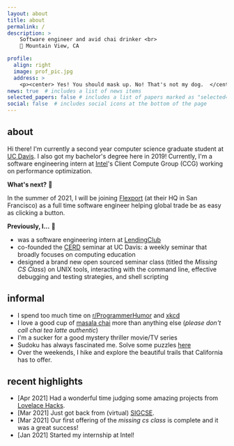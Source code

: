 ```yaml
---
layout: about
title: about
permalink: /
description: > 
    Software engineer and avid chai drinker <br>
    📍 Mountain View, CA

profile:
  align: right
  image: prof_pic.jpg
  address: >
    <p><center> Yes! You should mask up. No! That's not my dog.  </center></p>
news: true  # includes a list of news items
selected_papers: false # includes a list of papers marked as "selected={true}"
social: false  # includes social icons at the bottom of the page
---
```


## about
Hi there! I'm currently a second year computer science graduate student at 
[UC Davis](https://www.cs.ucdavis.edu). I also got my bachelor's degree here in
2019! Currently, I'm a software engineering intern at [Intel](https://intel.com)'s
Client Compute Group (CCG) working on performance optimization.

**What's next?** 🤔 

In the summer of 2021, I will be joining [Flexport](https://flexport.com) (at
their HQ in San Francisco) as a  full time software engineer helping global 
trade be as easy as clicking a button.

**Previously, I...** 🤷
* was a software engineering intern at [LendingClub](https://lendingclub.com)
* co-founded the [CERD](https://cerd.cs.ucdavis.edu) seminar at UC 
Davis: a weekly seminar that broadly focuses on computing education 
* designed a brand new open sourced seminar class (titled the _Missing CS
   Class_) on UNIX tools, interacting with the command line, effective debugging
and testing strategies, and shell scripting

## informal ##
* I spend too much time on 
[r/ProgrammerHumor](https://www.reddit.com/r/ProgrammerHumor/) and 
[xkcd](https://xkcd.com/)
* I love a good cup of [masala chai](https://en.wikipedia.org/wiki/Masala_chai)
more than anything else (_please don't call chai tea latte authentic_)
* I'm a sucker for a good mystery thriller movie/TV series
* Sudoku has always fascinated me. Solve some puzzles [here](https://sudoku.com)
* Over the weekends, I hike and explore the beautiful trails that California has
      to offer.

## recent highlights
* [Apr 2021] Had a wonderful time judging some amazing projects from [Lovelace
  Hacks](https://sachacks.io/lovelace).
* [Mar 2021] Just got back from (virtual) [SIGCSE](https://sigcse2021.sigcse.org/).
* [Mar 2021] Our first offering of the _missing cs class_ is complete and it was
  a great success!
* [Jan 2021] Started my internship at Intel!

